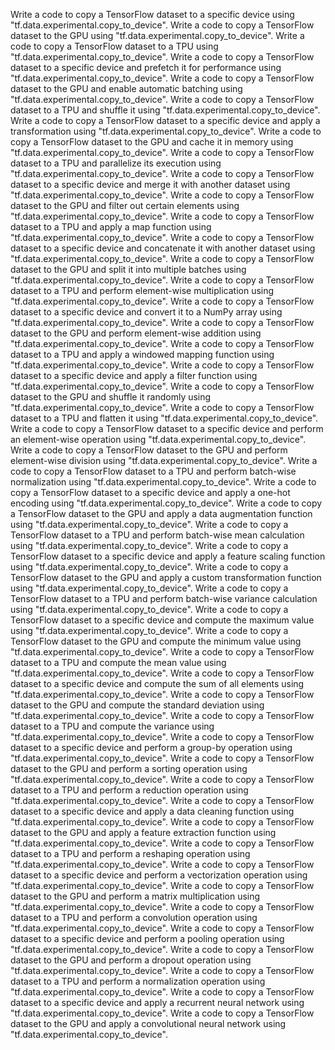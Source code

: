 Write a code to copy a TensorFlow dataset to a specific device using "tf.data.experimental.copy_to_device".
Write a code to copy a TensorFlow dataset to the GPU using "tf.data.experimental.copy_to_device".
Write a code to copy a TensorFlow dataset to a TPU using "tf.data.experimental.copy_to_device".
Write a code to copy a TensorFlow dataset to a specific device and prefetch it for performance using "tf.data.experimental.copy_to_device".
Write a code to copy a TensorFlow dataset to the GPU and enable automatic batching using "tf.data.experimental.copy_to_device".
Write a code to copy a TensorFlow dataset to a TPU and shuffle it using "tf.data.experimental.copy_to_device".
Write a code to copy a TensorFlow dataset to a specific device and apply a transformation using "tf.data.experimental.copy_to_device".
Write a code to copy a TensorFlow dataset to the GPU and cache it in memory using "tf.data.experimental.copy_to_device".
Write a code to copy a TensorFlow dataset to a TPU and parallelize its execution using "tf.data.experimental.copy_to_device".
Write a code to copy a TensorFlow dataset to a specific device and merge it with another dataset using "tf.data.experimental.copy_to_device".
Write a code to copy a TensorFlow dataset to the GPU and filter out certain elements using "tf.data.experimental.copy_to_device".
Write a code to copy a TensorFlow dataset to a TPU and apply a map function using "tf.data.experimental.copy_to_device".
Write a code to copy a TensorFlow dataset to a specific device and concatenate it with another dataset using "tf.data.experimental.copy_to_device".
Write a code to copy a TensorFlow dataset to the GPU and split it into multiple batches using "tf.data.experimental.copy_to_device".
Write a code to copy a TensorFlow dataset to a TPU and perform element-wise multiplication using "tf.data.experimental.copy_to_device".
Write a code to copy a TensorFlow dataset to a specific device and convert it to a NumPy array using "tf.data.experimental.copy_to_device".
Write a code to copy a TensorFlow dataset to the GPU and perform element-wise addition using "tf.data.experimental.copy_to_device".
Write a code to copy a TensorFlow dataset to a TPU and apply a windowed mapping function using "tf.data.experimental.copy_to_device".
Write a code to copy a TensorFlow dataset to a specific device and apply a filter function using "tf.data.experimental.copy_to_device".
Write a code to copy a TensorFlow dataset to the GPU and shuffle it randomly using "tf.data.experimental.copy_to_device".
Write a code to copy a TensorFlow dataset to a TPU and flatten it using "tf.data.experimental.copy_to_device".
Write a code to copy a TensorFlow dataset to a specific device and perform an element-wise operation using "tf.data.experimental.copy_to_device".
Write a code to copy a TensorFlow dataset to the GPU and perform element-wise division using "tf.data.experimental.copy_to_device".
Write a code to copy a TensorFlow dataset to a TPU and perform batch-wise normalization using "tf.data.experimental.copy_to_device".
Write a code to copy a TensorFlow dataset to a specific device and apply a one-hot encoding using "tf.data.experimental.copy_to_device".
Write a code to copy a TensorFlow dataset to the GPU and apply a data augmentation function using "tf.data.experimental.copy_to_device".
Write a code to copy a TensorFlow dataset to a TPU and perform batch-wise mean calculation using "tf.data.experimental.copy_to_device".
Write a code to copy a TensorFlow dataset to a specific device and apply a feature scaling function using "tf.data.experimental.copy_to_device".
Write a code to copy a TensorFlow dataset to the GPU and apply a custom transformation function using "tf.data.experimental.copy_to_device".
Write a code to copy a TensorFlow dataset to a TPU and perform batch-wise variance calculation using "tf.data.experimental.copy_to_device".
Write a code to copy a TensorFlow dataset to a specific device and compute the maximum value using "tf.data.experimental.copy_to_device".
Write a code to copy a TensorFlow dataset to the GPU and compute the minimum value using "tf.data.experimental.copy_to_device".
Write a code to copy a TensorFlow dataset to a TPU and compute the mean value using "tf.data.experimental.copy_to_device".
Write a code to copy a TensorFlow dataset to a specific device and compute the sum of all elements using "tf.data.experimental.copy_to_device".
Write a code to copy a TensorFlow dataset to the GPU and compute the standard deviation using "tf.data.experimental.copy_to_device".
Write a code to copy a TensorFlow dataset to a TPU and compute the variance using "tf.data.experimental.copy_to_device".
Write a code to copy a TensorFlow dataset to a specific device and perform a group-by operation using "tf.data.experimental.copy_to_device".
Write a code to copy a TensorFlow dataset to the GPU and perform a sorting operation using "tf.data.experimental.copy_to_device".
Write a code to copy a TensorFlow dataset to a TPU and perform a reduction operation using "tf.data.experimental.copy_to_device".
Write a code to copy a TensorFlow dataset to a specific device and apply a data cleaning function using "tf.data.experimental.copy_to_device".
Write a code to copy a TensorFlow dataset to the GPU and apply a feature extraction function using "tf.data.experimental.copy_to_device".
Write a code to copy a TensorFlow dataset to a TPU and perform a reshaping operation using "tf.data.experimental.copy_to_device".
Write a code to copy a TensorFlow dataset to a specific device and perform a vectorization operation using "tf.data.experimental.copy_to_device".
Write a code to copy a TensorFlow dataset to the GPU and perform a matrix multiplication using "tf.data.experimental.copy_to_device".
Write a code to copy a TensorFlow dataset to a TPU and perform a convolution operation using "tf.data.experimental.copy_to_device".
Write a code to copy a TensorFlow dataset to a specific device and perform a pooling operation using "tf.data.experimental.copy_to_device".
Write a code to copy a TensorFlow dataset to the GPU and perform a dropout operation using "tf.data.experimental.copy_to_device".
Write a code to copy a TensorFlow dataset to a TPU and perform a normalization operation using "tf.data.experimental.copy_to_device".
Write a code to copy a TensorFlow dataset to a specific device and apply a recurrent neural network using "tf.data.experimental.copy_to_device".
Write a code to copy a TensorFlow dataset to the GPU and apply a convolutional neural network using "tf.data.experimental.copy_to_device".